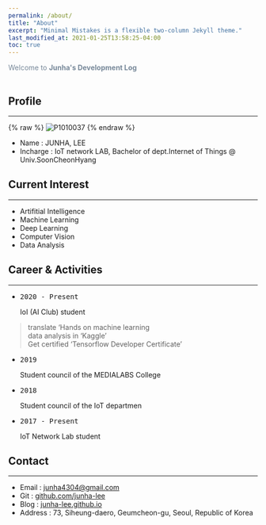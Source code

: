 ```yaml
---
permalink: /about/
title: "About"
excerpt: "Minimal Mistakes is a flexible two-column Jekyll theme."
last_modified_at: 2021-01-25T13:58:25-04:00
toc: true
---
```

<span style="color:lightslategray"> Welcome to **Junha's Development Log** </span>
<br/><br/>

## Profile
---
{% raw %} ![P1010037](../assets/images/about/P1010037.PNG) {% endraw %}

* Name : JUNHA, LEE<br/>
* Incharge : IoT network LAB, Bachelor of dept.Internet of Things @ Univ.SoonCheonHyang<br/>

## Current Interest
---
* Artifitial Intelligence<br/>
* Machine Learning<br/>
* Deep Learning<br/>
* Computer Vision<br/>
* Data Analysis<br/>

## Career & Activities
---
* <pre>2020 - Present</pre> IoI (AI Club) student<br/>
> translate ‘Hands on machine learning<br/>
> data analysis in ‘Kaggle’<br/>
> Get certified ‘Tensorflow Developer Certificate’<br/>

* <pre>2019</pre> Student council of the MEDIALABS College<br/>
* <pre>2018</pre> Student council of the IoT departmen<br/>
* <pre>2017 - Present</pre> IoT Network Lab student<br/>


## Contact
---
* Email : junha4304@gmail.com<br/>
* Git : [github.com/junha-lee](github.com/junha-lee)<br/>
* Blog : [junha-lee.github.io](junha-lee.github.io)<br/>
* Address : 73, Siheung-daero, Geumcheon-gu, Seoul, Republic of Korea<br/>
